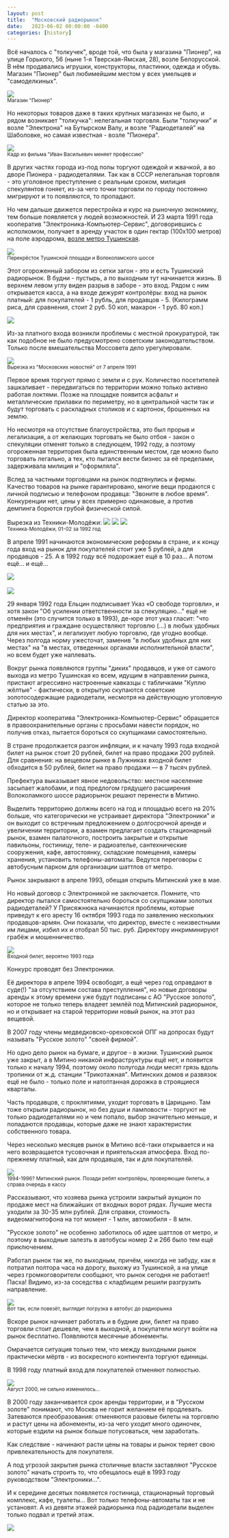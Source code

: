 ```yaml
---
layout: post
title:  "Московский радиорынок"
date:   2023-06-02 00:00:00 -0400
categories: [history]
---
```


Всё началось с "толкучек", вроде той, что была у магазина "Пионер", на улице Горького, 56 (ныне 1-я Тверская-Ямская, 28), возле Белорусской. В нём продавались игрушки, конструкторы, пластинки, одежда и обувь. Магазин "Пионер" был любимейшим местом у всех умельцев и "самоделкиных". 

![](/images/radiobazaar/1900x%20-%20Пионер.webp)
<br><sup>Магазин "Пионер"</sup>

Но некоторых товаров даже в таких крупных магазинах не было, и рядом возникает "толкучка": нелегальная торговля.
Были "толкучки" и возле "Электрона" на Бутырском Валу, и возле "Радиодеталей" на Шаболовке, но самая известная - возле "Пионера".

![](/images/radiobazaar/1973%20-%20Ivan%20Vasilyevitch.webp)
<br><sup>Кадр из фильма "Иван Васильевич меняет профессию"</sup>

В других частях города из-под полы торгуют одеждой и жвачкой, а во дворе Пионера - радиодеталями. Так как в СССР нелегальная торговля - это уголовное преступление с реальным сроком, милиция спекулянтов гоняет, из-за чего точки торговли по городу постоянно мигрируют и то появляются, то пропадают.

Но чем дальше движется перестройка и курс на рыночную экономику, тем больше появляется у людей возможностей. И 23&nbsp;марта 1991 года кооператив "Электроника-Компьютер-Сервис", договорившись с исполкомом, получает в аренду участок в один гектар (100x100 метров) на поле аэродрома, [возле метро Тушинская](https://yandex.ru/maps/-/CCUwuTs5-C).

![](/images/radiobazaar/1991%20-%20Тушинская.webp)
<br><sup>Перекрёсток Тушинской площади и Волоколамского шоссе</sup>

Этот огороженный забором из сетки загон - это и есть Тушинский радиорынок. В будни - пустырь, а по выходным тут начинается жизнь. В верхнем левом углу виден разрыв в заборе - это вход. Рядом с ним открывается касса, а на входе дежурят контролёры: вход на рынок платный: для покупателей - 1 рубль, для продавцов - 5. (Килограмм риса, для сравнения, стоит 2 руб. 50 коп, макарон - 1 руб. 80 коп.)

![](/images/radiobazaar/1991%20-%20Входной%20билет%201.webp)

Из-за платного входа возникли проблемы с местной прокуратурой, так как подобное не было предусмотрено советским законодательством. Только после вмешательства Моссовета дело урегулировали.

![](/images/radiobazaar/1991%20-%20Московские%20новости%201991.04.07%20№%2014%20(559).webp)
<br><sup>Вырезка из "Московских новостей" от 7 апреля 1991</sup>

Первое время торгуют прямо с земли и с рук. Количество посетителей зашкаливает - передвигаться по территории можно только активно работая локтями. Позже на площадке появится асфальт и металлические прилавки по периметру, но в центральной части так и будут торговать с раскладных столиков и с картонок, брошенных на землю. 

Но несмотря на отсутствие благоустройства, это был прорыв и легализация, а от желающих торговать не было отбоя - закон о спекуляции отменят только в следующем, 1992 году, а поэтому огороженная территория была единственным местом, где можно было торговать легально, а тех, кто пытался вести бизнес за её пределами, задерживала милиция и "оформляла".

Вслед за частными торговцами на рынок подтянулись и фирмы. Качество товаров на рынке гарантировано, многие вещи продаются с личной подписью и телефоном продавца: "Звоните в любое время". Конкуренции нет, цены у всех примерно одинаковые, а против демпинга борются грубой физической силой. 

Вырезка из Техники-Молодёжи:
![](/images/radiobazaar/1992-01-02-01-Техника%20молодежи.webp)
![](/images/radiobazaar/1992-01-02-02-Техника%20молодежи.webp)
![](/images/radiobazaar/1992-01-02-03-Техника%20молодежи.webp)
<br><sup>Техника-Молодёжи, 01-02 за 1992 год</sup>

В апреле 1991 начинаются экономические реформы в стране, и к концу года вход на рынок для покупателей стоит уже 5 рублей, а для продавцов - 25. А в 1992 году всё подорожает ещё в 10 раз... А потом ещё... и ещё...

![](/images/radiobazaar/1991%20-%20Входной%20билет%205.webp)
<br><br>
![](/images/radiobazaar/1991%20-%20Входной%20билет%2025.webp)

29 января 1992 года Ельцин подписывает Указ «О свободе торговли», и хотя закон "Об усилении ответственности за спекуляцию..." ещё не отменён (это случится только в 1993), де-юре этот указ гласит: "что предприятия и граждане осуществляют торговлю (...) в любых удобных для них местах", и легализует любую торговлю, где угодно вообще. Через полгода норму ужесточат, заменив "в любых удобных для них местах" на "в местах, отведенных органами исполнительной власти", но всем будет уже наплевать.

Вокруг рынка появляются группы "диких" продавцов, и уже от самого выхода из метро Тушинская ко всем, идущим в направлении рынка, пристают агрессивно настроенные кавказцы с табличками "Куплю жёлтые" - фактически, в открытую скупаются советские золотосодержащие радиодетали, несмотря на действующую уголовную статью за это.

Директор кооператива "Электроника-Компьютер-Сервис" обращается в правоохранительные органы с просьбами навести порядок, но получив отказ, пытается бороться со скупщиками самостоятельно.

В стране продолжается разгон инфляции, и к началу 1993 года входной билет на рынок стоит 20 рублей, билет на право продажи 200 рублей. Для сравнения: на вещевом рынке в Лужниках входной билет обходится в 50 рублей, билет на право продажи — в 7 тысяч рублей.

Префектура выказывает явное недовольство: местное население засыпает жалобами, и под предлогом грядущего расширения Волоколамкого шоссе радиорынок решают перенести в Митино.

Выделить территорию должны всего на год и площадью всего на 20% больше, что категорически не устраивает директора "Электроники" и он выходит со встречным предложением о долгосрочной аренде и увеличении территории, а взамен предлагает создать стационарный рынок, взамен палаточного, построить закрытые и открытые павильоны, гостиницу, теле- и радиоателье, сантехнические сооружения, кафе, автостоянку, складские помещения, камеры хранения, установить телефоны-автоматы. Ведутся переговоры с автобусным парком для организации шаттлов от метро.

Рынок закрывают в апреле 1993, обещая открыть Митинский уже в мае.

Но новый договор с Электроникой не заключается. Помните, что директор пытался самостоятельно бороться со скупщиками золотых радиодеталей? У Присяжнюка начинаются проблемы, которые приведут к его аресту 16 октября 1993 года по заявлению нескольких продавцов-армян. Они показали, что директор, вместе с неизвестными им лицами, избил их и отобрал 50 тыс. руб. Директору инкриминируют грабёж и мошенничество.

![](/images/radiobazaar/1993%20-%20Входной%20билет.webp)
<br><sup>Входной билет, вероятно 1993 года</sup>

Конкурс проводят без Электроники.

Её директора в апреле 1994 освободят, а ещё через год оправдают в суде(!) "за отсутствием состава преступления", но новые договоры аренды к этому времени уже будут подписаны с АО "Русское золото", которое не только теперь владеет землёй под Митинский радиорынок, но и открывает на старой территории новый рынок, на этот раз вещевой. 

В 2007 году члены медведковско-ореховской ОПГ на допросах будут называть "Русское золото" "своей фирмой".

Но одно дело рынок на бумаге, и другое - в жизни. Тушинский рынок уже закрыт, а в Митино никакой инфраструктуры ещё нет, и появится только к началу 1994, поэтому около полугода люди месят грязь вдоль тропинки от ж.д. станции "Трикотажная". Митинских домов и развязок ещё не было - только поле и натоптанная дорожка в строящиеся кварталы.

Часть продавцов, с проклятиями, уходит торговать в Царицыно. Там тоже открыли радиорынок, но без души и ламповости - торгуют не только радиодеталями но и чем попало, выбор значительно меньше, и попадаются продавцы, которые даже не знают характеристик собственного товара.

Через несколько месяцев рынок в Митино всё-таки открывается и на него возвращается тусовочная и приятельская атмосфера. Вход по-прежнему платный, как для продавцов, так и для покупателей.

![](/images/radiobazaar/1994%20-%20Митино%20-%20ещё%20работают%20кассы.webp)
<br><sup>1994-1996? Митинский рынок. Позади ребят контролёры, проверяющие билеты, а справа очередь в кассу</sup>

Рассказывают, что хозяева рынка устроили закрытый аукцион по продаже мест на ближайших от входных ворот рядах. Лучшие места уходили за 30-35 млн рублей. Для справки, стоимость видеомагнитофона на тот момент - 1 млн, автомобиля - 8 млн.

"Русское золото" не особенно заботилось об идее шаттлов от метро, и поэтому в выходные залезть в автобусы номер 2 и 266 было тем ещё приключением.

Работал рынок так же, по выходным, причём, никогда не забуду, как я потратил полтора часа на дорогу, выхожу из Тушинской, а на улице через громкоговорители сообщают, что рынок сегодня не работает! Пасха! Видимо, из-за соседства с кладбищем решили разгрузить направление.

![](/images/radiobazaar/1995%20-%20Автобусная%20остановка%20у%20станции%20метро%20Тушинская.webp)
<br><sup>Вот так, если повезёт, выглядит погрузка в автобус до радиорынка</sup>

Вскоре рынок начинает работать и в будние дни, билет на право торговли стоит дешевле, чем в выходной, а покупатели могут войти на рынок бесплатно. Появляются месячные абонементы.

Омрачается ситуация только тем, что между выходными рынок практически мёртв - из воскресного контингента торгуют единицы.

В 1998 году платный вход для покупателей отменяют полностью.

![](/images/radiobazaar/2000%20-%20Митино%20август.webp)
<br><sup>Август 2000, не сильно изменилось...</sup>

В 2000 году заканчивается срок аренды территории, и в "Русском золоте" понимают, что Москва не горит желанием её продлевать. Затеваются преобразования: отменяются разовые билеты на торговлю и растут цены на абонементы, из-за чего уходит много одиночек, которые ездили на рынок больше потусоваться, чем заработать.

Как следствие - начинают расти цены на товары и рынок теряет свою привлекательность для покупателя.

А под угрозой закрытия рынка столичные власти заставляют "Русское золото" начать строить то, что обещалось ещё в 1993 году руководством "Электроники...".

И к середине десятых появляется гостиница, стационарный торговый комплекс, кафе, туалеты... Вот только телефоны-автоматы так и не установят. А из девяти этажей радиорынка под радиодетали выделен только подвал и третий этаж.

![](/images/radiobazaar/2020x%20-%20Митино.webp)
